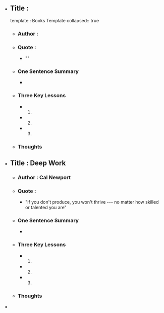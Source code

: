 - ## Title : 
  template:: Books Template
  collapsed:: true
	- ### Author :
	- ### Quote :
		- ""
	- ### One Sentence Summary
		-
	- ### Three Key Lessons
		- 1.
		- 2.
		- 3.
	- ### Thoughts
- ## Title : Deep Work
	- ### Author : Cal Newport
	- ### Quote :
		- "If you don't produce, you won't thrive --- no matter how skilled or talented you are"
	- ### One Sentence Summary
		-
	- ### Three Key Lessons
		- 1.
		- 2.
		- 3.
	- ### Thoughts
-